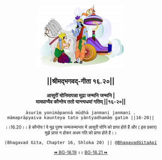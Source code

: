 <center><img src="../../asset/BG.png" alt="#API #bhagavadgitaapi #slok #nodejs #js #api #gitaapi #krishna #hinduism #vedic #ISKCON #shreemadbhagavadgita #technology"/>
<h2>||श्रीमद्‍भगवद्‍-गीता १६.२०||</h2>
<h3>आसुरीं योनिमापन्ना मूढा जन्मनि जन्मनि |<br/>मामप्राप्यैव कौन्तेय ततो यान्त्यधमां गतिम् ||१६-२०||</h3>
<pre>āsurīṃ yonimāpannā mūḍhā janmani janmani .<br/>māmaprāpyaiva kaunteya tato yāntyadhamāṃ gatim ||16-20||</pre>
<p>।।16.20।। हे कौन्तेय ! वे मूढ़ पुरुष जन्मजन्मान्तर में आसुरी योनि को प्राप्त होते हैं और ( इस प्रकार) मुझे प्राप्त न होकर अधम गति को प्राप्त होते है।।</p>
<pre>(Bhagavad Gita, Chapter 16, Shloka 20) || <a href="https://twitter.com/bhagavadgitaapi">@BhagavadGitaApi</a></pre><a href="../../16/19">⏪  BG-16.19</a><b>        ।।        </b><a href="../../16/21">BG-16.21  ⏩</a></center>